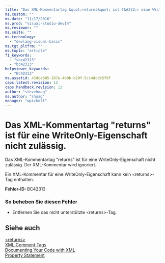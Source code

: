```yaml
---
title: "Das XML-Kommentartag &quot;returns&quot; ist f&#252;r eine WriteOnly-Eigenschaft nicht zul&#228;ssig. | Microsoft Docs"
ms.custom: ""
ms.date: "11/17/2016"
ms.prod: "visual-studio-dev14"
ms.reviewer: ""
ms.suite: ""
ms.technology: 
  - "devlang-visual-basic"
ms.tgt_pltfrm: ""
ms.topic: "article"
f1_keywords: 
  - "vbc42313"
  - "bc42313"
helpviewer_keywords: 
  - "BC42313"
ms.assetid: 43dca605-187e-4b0b-b29f-5cc4dcdc5f9f
caps.latest.revision: 12
caps.handback.revision: 12
author: "stevehoag"
ms.author: "shoag"
manager: "wpickett"
---
```

# Das XML-Kommentartag &quot;returns&quot; ist f&#252;r eine WriteOnly-Eigenschaft nicht zul&#228;ssig.
Das XML\-Kommentartag "returns" ist für eine WriteOnly\-Eigenschaft nicht zulässig. Der XML\-Kommentar wird ignoriert.  
  
 Ein XML\-Kommentar für eine WriteOnly\-Eigenschaft kann kein \<returns\>\-Tag enthalten.  
  
 **Fehler\-ID:** BC42313  
  
### So beheben Sie diesen Fehler  
  
-   Entfernen Sie das nicht unterstützte \<returns\>\-Tag.  
  
## Siehe auch  
 [\<returns\>](../../visual-basic/language-reference/xmldoc/returns.md)   
 [XML Comment Tags](../../visual-basic/language-reference/xmldoc/recommended-xml-tags-for-documentation-comments.md)   
 [Documenting Your Code with XML](../../visual-basic/programming-guide/program-structure/documenting-your-code-with-xml.md)   
 [Property Statement](../../visual-basic/language-reference/statements/property-statement.md)